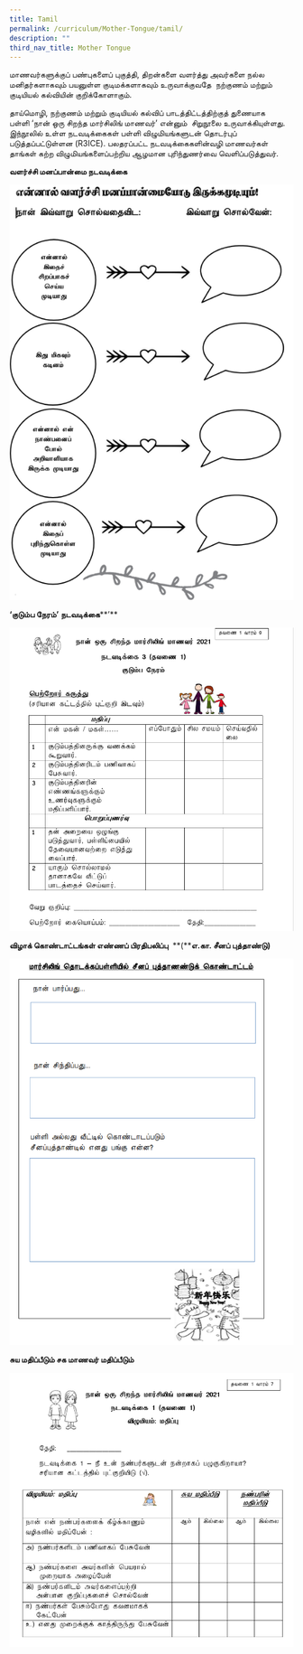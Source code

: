 ```yaml
---
title: Tamil
permalink: /curriculum/Mother-Tongue/tamil/
description: ""
third_nav_title: Mother Tongue
---
```

மாணவர்களுக்குப் பண்புகளைப் புகுத்தி, திறன்களை வளர்த்து அவர்களை நல்ல மனிதர்களாகவும் பயனுள்ள குடிமக்களாகவும் உருவாக்குவதே  நற்குணம் மற்றும் குடியியல் கல்வியின் குறிக்கோளாகும்.

தாய்மொழி, நற்குணம் மற்றும் குடியியல் கல்விப் பாடத்திட்டத்திற்குத் துணையாக பள்ளி ‘நான் ஒரு சிறந்த மார்சிலிங் மாணவர்’ என்னும்  சிறுநூலை உருவாக்கியுள்ளது. இந்நூலில் உள்ள நடவடிக்கைகள் பள்ளி விழுமியங்களுடன் தொடர்புப் படுத்தப்பட்டுள்ளன (R3ICE). பலதரப்பட்ட நடவடிக்கைகளின்வழி மாணவர்கள் தாங்கள் கற்ற விழுமியங்களைப்பற்றிய ஆழமான புரிந்துணர்வை வெளிப்படுத்துவர்.


**வளர்ச்சி மனப்பான்மை நடவடிக்கை**

![](/images/TM1.png)

**‘****குடும்ப நேரம்****’** **நடவடிக்கை****’**

![](/images/TM2.png)

**விழாக் கொண்டாட்டங்கள் எண்ணப் பிரதிபலிப்பு**  **(****எ.கா. சீனப் புத்தாண்டு)**

![](/images/TM3.png)

**சுய மதிப்பீடும் சக மாணவர் மதிப்பீடும்**

![](/images/TM4.png)
